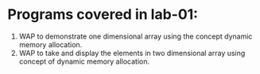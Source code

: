 <h1>Programs covered in lab-01:</h1>
<ol>
    <li>WAP to demonstrate one dimensional array using the concept dynamic memory allocation.</li>
    <li>WAP to take and display the elements in two dimensional array using concept of dynamic memory allocation.</li>
</ol>
